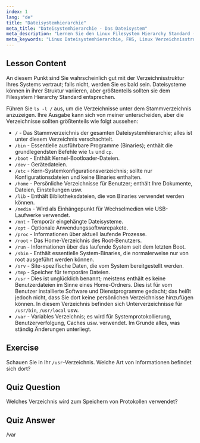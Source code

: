 ```yaml
---
index: 1
lang: "de"
title: "Dateisystemhierarchie"
meta_title: "Dateisystemhierarchie - Das Dateisystem"
meta_description: "Lernen Sie den Linux Filesystem Hierarchy Standard (FHS) und verstehen Sie wichtige Verzeichnisse wie /bin, /etc und /var. Erkunden Sie die Linux-Verzeichnisstruktur."
meta_keywords: "Linux Dateisystemhierarchie, FHS, Linux Verzeichnisstruktur, Linux Befehle, Linux für Anfänger, Linux Tutorial, Linux Anleitung"
---
```


## Lesson Content

An diesem Punkt sind Sie wahrscheinlich gut mit der Verzeichnisstruktur Ihres Systems vertraut; falls nicht, werden Sie es bald sein. Dateisysteme können in ihrer Struktur variieren, aber größtenteils sollten sie dem Filesystem Hierarchy Standard entsprechen.

Führen Sie `ls -l /` aus, um die Verzeichnisse unter dem Stammverzeichnis anzuzeigen. Ihre Ausgabe kann sich von meiner unterscheiden, aber die Verzeichnisse sollten größtenteils wie folgt aussehen:

- `/` - Das Stammverzeichnis der gesamten Dateisystemhierarchie; alles ist unter diesem Verzeichnis verschachtelt.
- `/bin` - Essentielle ausführbare Programme (Binaries); enthält die grundlegendsten Befehle wie `ls` und `cp`.
- `/boot` - Enthält Kernel-Bootloader-Dateien.
- `/dev` - Gerätedateien.
- `/etc` - Kern-Systemkonfigurationsverzeichnis; sollte nur Konfigurationsdateien und keine Binaries enthalten.
- `/home` - Persönliche Verzeichnisse für Benutzer; enthält Ihre Dokumente, Dateien, Einstellungen usw.
- `/lib` - Enthält Bibliotheksdateien, die von Binaries verwendet werden können.
- `/media` - Wird als Einhängepunkt für Wechselmedien wie USB-Laufwerke verwendet.
- `/mnt` - Temporär eingehängte Dateisysteme.
- `/opt` - Optionale Anwendungssoftwarepakete.
- `/proc` - Informationen über aktuell laufende Prozesse.
- `/root` - Das Home-Verzeichnis des Root-Benutzers.
- `/run` - Informationen über das laufende System seit dem letzten Boot.
- `/sbin` - Enthält essentielle System-Binaries, die normalerweise nur von root ausgeführt werden können.
- `/srv` - Site-spezifische Daten, die vom System bereitgestellt werden.
- `/tmp` - Speicher für temporäre Dateien.
- `/usr` - Dies ist unglücklich benannt; meistens enthält es keine Benutzerdateien im Sinne eines Home-Ordners. Dies ist für vom Benutzer installierte Software und Dienstprogramme gedacht; das heißt jedoch nicht, dass Sie dort keine persönlichen Verzeichnisse hinzufügen können. In diesem Verzeichnis befinden sich Unterverzeichnisse für `/usr/bin`, `/usr/local` usw.
- `/var` - Variables Verzeichnis; es wird für Systemprotokollierung, Benutzerverfolgung, Caches usw. verwendet. Im Grunde alles, was ständig Änderungen unterliegt.

## Exercise

Schauen Sie in Ihr `/usr`-Verzeichnis. Welche Art von Informationen befindet sich dort?

## Quiz Question

Welches Verzeichnis wird zum Speichern von Protokollen verwendet?

## Quiz Answer

/var
